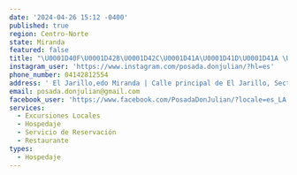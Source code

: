 ```yaml
---
date: '2024-04-26 15:12 -0400'
published: true
region: Centro-Norte
state: Miranda
featured: false
title: "\U0001D40F\U0001D428\U0001D42C\U0001D41A\U0001D41D\U0001D41A \U0001D403\U0001D428\U0001D427 \U0001D409\U0001D42E\U0001D425\U0001D422á\U0001D427"
instagram_user: 'https://www.instagram.com/posada.donjulian/?hl=es'
phone_number: 04142812554
address: ' El Jarillo,edo Miranda | Calle principal de El Jarillo, Sector: Jarillo Centro '
email: posada.donjulian@gmail.com
facebook_user: 'https://www.facebook.com/PosadaDonJulian/?locale=es_LA'
services:
  - Excursiones Locales
  - Hospedaje
  - Servicio de Reservación
  - Restaurante
types:
  - Hospedaje
---
```


